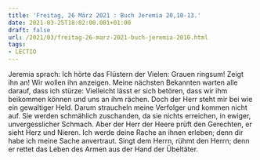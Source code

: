 ```yaml
---
title: 'Freitag, 26 März 2021 : Buch Jeremia 20,10-13.'
date: 2021-03-25T18:02:00.001+01:00
draft: false
url: /2021/03/freitag-26-marz-2021-buch-jeremia-2010.html
tags: 
- LECTIO
---
```


Jeremia sprach: Ich hörte das Flüstern der Vielen: Grauen ringsum! Zeigt ihn an! Wir wollen ihn anzeigen. Meine nächsten Bekannten warten alle darauf, dass ich stürze: Vielleicht lässt er sich betören, dass wir ihm beikommen können und uns an ihm rächen. Doch der Herr steht mir bei wie ein gewaltiger Held. Darum straucheln meine Verfolger und kommen nicht auf. Sie werden schmählich zuschanden, da sie nichts erreichen, in ewiger, unvergesslicher Schmach. Aber der Herr der Heere prüft den Gerechten, er sieht Herz und Nieren. Ich werde deine Rache an ihnen erleben; denn dir habe ich meine Sache anvertraut. Singt dem Herrn, rühmt den Herrn; denn er rettet das Leben des Armen aus der Hand der Übeltäter.